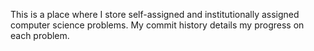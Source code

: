 This is a place where I store self-assigned and institutionally assigned computer science problems. My commit history details my progress on each problem.

